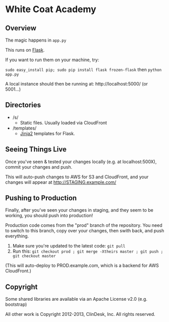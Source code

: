 # White Coat Academy

## Overview

The magic happens in `app.py`

This runs on [Flask](http://flask.pocoo.org/).

If you want to run them on your machine, try:

 `sudo easy_install pip; sudo pip install flask frozen-flask` then `python app.py`

A local instance should then be running at: http://localhost:5000/ (or 5001...)

## Directories

* /s/
  * Static files. Usually loaded via CloudFront
* /templates/
  * [Jinja2](http://jinja.pocoo.org/) templates for Flask.

## Seeing Things Live

Once you've seen & tested your changes locally (e.g. at localhost:500X), commit your changes and push.

This will auto-push changes to AWS for S3 and CloudFront, and your changes will appear at http://STAGING.example.com/

## Pushing to Production

Finally, after you've seen your changes in staging, and they seem to be working, you should push into production!

Production code comes from the "prod" branch of the repository. You need to switch to this branch, copy over your changes, then swith back, and push everything.

1. Make sure you're updated to the latest code: `git pull`
2. Run this: `git checkout prod ; git merge -Xtheirs master ; git push ; git checkout master`

(This will auto-deploy to PROD.example.com, which is a backend for AWS CloudFront.)

## Copyright

Some shared libraries are available via an Apache License v2.0 (e.g. bootstrap)

All other work is Copyright 2012-2013, ClinDesk, Inc. All rights reserved.
